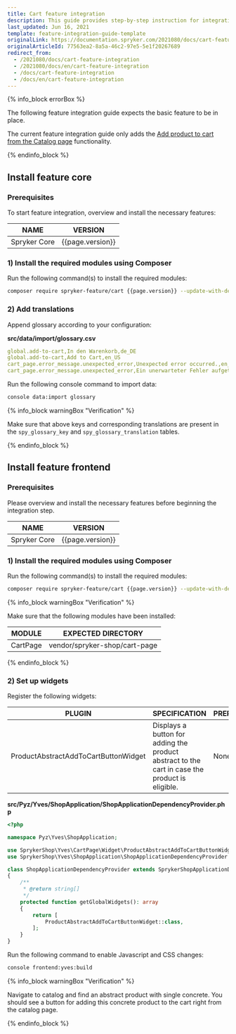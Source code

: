 ```yaml
---
title: Cart feature integration
description: This guide provides step-by-step instruction for integrating Add product to cart from the Catalog page feature into your project.
last_updated: Jun 16, 2021
template: feature-integration-guide-template
originalLink: https://documentation.spryker.com/2021080/docs/cart-feature-integration
originalArticleId: 77563ea2-8a5a-46c2-97e5-5e1f20267689
redirect_from:
  - /2021080/docs/cart-feature-integration
  - /2021080/docs/en/cart-feature-integration
  - /docs/cart-feature-integration
  - /docs/en/cart-feature-integration
---
```


{% info_block errorBox %}

The following feature integration guide expects the basic feature to be in place.

The current feature integration guide only adds the [Add product to cart from the Catalog page](/docs/scos/user/features/{{page.version}}/cart-feature-overview/quick-order-from-the-catalog-page-overview.html) functionality.

{% endinfo_block %}

## Install feature core

### Prerequisites

To start feature integration, overview and install the necessary features:

| NAME | VERSION |
| --- | --- |
| Spryker Core | {{page.version}} |

### 1) Install the required modules using Composer

Run the following command(s) to install the required modules:

```bash
composer require spryker-feature/cart {{page.version}} --update-with-dependencies
```

### 2) Add translations

Append glossary according to your configuration:

**src/data/import/glossary.csv**

```yaml
global.add-to-cart,In den Warenkorb,de_DE
global.add-to-cart,Add to Cart,en_US
cart_page.error_message.unexpected_error,Unexpected error occurred.,en_US
cart_page.error_message.unexpected_error,Ein unerwarteter Fehler aufgetreten.,de_DE
```

Run the following console command to import data:

```bash
console data:import glossary
```

{% info_block warningBox "Verification" %}

Make sure that above keys and corresponding translations are present in the `spy_glossary_key` and `spy_glossary_translation` tables.

{% endinfo_block %}

## Install feature frontend

### Prerequisites

Please overview and install the necessary features before beginning the integration step.

| NAME | VERSION |
| --- | --- |
| Spryker Core | {{page.version}} |

### 1) Install the required modules using Composer

Run the following command(s) to install the required modules:

```bash
composer require spryker-feature/cart {{page.version}} --update-with-dependencies
```

{% info_block warningBox "Verification" %}

Make sure that the following modules have been installed:

| MODULE | EXPECTED DIRECTORY |
| --- | --- |
| CartPage | vendor/spryker-shop/cart-page |

{% endinfo_block %}

### 2) Set up widgets

Register the following widgets:

| PLUGIN | SPECIFICATION | PREREQUISITES | NAMESPACE |
| --- | --- | --- | --- |
| ProductAbstractAddToCartButtonWidget | Displays a button for adding the product abstract to the cart in case the product is eligible. | None | SprykerShop\Yves\CartPage\Widget |

**src/Pyz/Yves/ShopApplication/ShopApplicationDependencyProvider.php**

```php
<?php

namespace Pyz\Yves\ShopApplication;

use SprykerShop\Yves\CartPage\Widget\ProductAbstractAddToCartButtonWidget;
use SprykerShop\Yves\ShopApplication\ShopApplicationDependencyProvider as SprykerShopApplicationDependencyProvider;

class ShopApplicationDependencyProvider extends SprykerShopApplicationDependencyProvider
{
    /**
     * @return string[]
     */
    protected function getGlobalWidgets(): array
    {
        return [
            ProductAbstractAddToCartButtonWidget::class,
        ];
    }
}
```

Run the following command to enable Javascript and CSS changes:

```bash
console frontend:yves:build
```

{% info_block warningBox "Verification" %}

Navigate to catalog and find an abstract product with single concrete. You should see a button for adding this concrete product to the cart right from the catalog page.

{% endinfo_block %}
